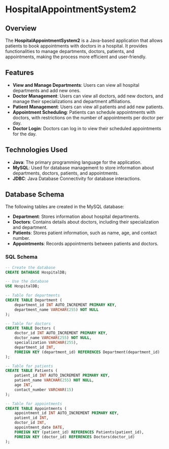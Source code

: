 # HospitalAppointmentSystem2

## Overview

The **HospitalAppointmentSystem2** is a Java-based application that allows patients to book appointments with doctors in a hospital. It provides functionalities to manage departments, doctors, patients, and appointments, making the process more efficient and user-friendly.

## Features

- **View and Manage Departments**: Users can view all hospital departments and add new ones.
- **Doctor Management**: Users can view all doctors, add new doctors, and manage their specializations and department affiliations.
- **Patient Management**: Users can view all patients and add new patients.
- **Appointment Scheduling**: Patients can schedule appointments with doctors, with restrictions on the number of appointments per doctor per day.
- **Doctor Login**: Doctors can log in to view their scheduled appointments for the day.

## Technologies Used

- **Java**: The primary programming language for the application.
- **MySQL**: Used for database management to store information about departments, doctors, patients, and appointments.
- **JDBC**: Java Database Connectivity for database interactions.

## Database Schema

The following tables are created in the MySQL database:

- **Department**: Stores information about hospital departments.
- **Doctors**: Contains details about doctors, including their specialization and department.
- **Patients**: Stores patient information, such as name, age, and contact number.
- **Appointments**: Records appointments between patients and doctors.

### SQL Schema

```sql
-- Create the database
CREATE DATABASE HospitalDB;

-- Use the database
USE HospitalDB;

-- Table for departments
CREATE TABLE Department (
    department_id INT AUTO_INCREMENT PRIMARY KEY,
    department_name VARCHAR(255) NOT NULL
);

-- Table for doctors
CREATE TABLE Doctors (
    doctor_id INT AUTO_INCREMENT PRIMARY KEY,
    doctor_name VARCHAR(255) NOT NULL,
    specialization VARCHAR(255),
    department_id INT,
    FOREIGN KEY (department_id) REFERENCES Department(department_id)
);

-- Table for patients
CREATE TABLE Patients (
    patient_id INT AUTO_INCREMENT PRIMARY KEY,
    patient_name VARCHAR(255) NOT NULL,
    age INT,
    contact_number VARCHAR(15)
);

-- Table for appointments
CREATE TABLE Appointments (
    appointment_id INT AUTO_INCREMENT PRIMARY KEY,
    patient_id INT,
    doctor_id INT,
    appointment_date DATE,
    FOREIGN KEY (patient_id) REFERENCES Patients(patient_id),
    FOREIGN KEY (doctor_id) REFERENCES Doctors(doctor_id)
);
